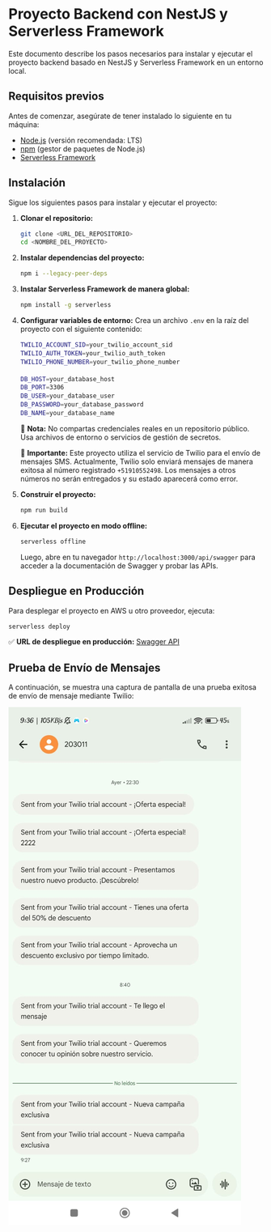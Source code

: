 # Proyecto Backend con NestJS y Serverless Framework

Este documento describe los pasos necesarios para instalar y ejecutar el proyecto backend basado en NestJS y Serverless Framework en un entorno local.

## Requisitos previos

Antes de comenzar, asegúrate de tener instalado lo siguiente en tu máquina:

- [Node.js](https://nodejs.org/) (versión recomendada: LTS)
- [npm](https://www.npmjs.com/) (gestor de paquetes de Node.js)
- [Serverless Framework](https://www.serverless.com/framework/docs/getting-started)

## Instalación

Sigue los siguientes pasos para instalar y ejecutar el proyecto:

1. **Clonar el repositorio:**

   ```sh
   git clone <URL_DEL_REPOSITORIO>
   cd <NOMBRE_DEL_PROYECTO>
   ```

2. **Instalar dependencias del proyecto:**

   ```sh
   npm i --legacy-peer-deps
   ```

3. **Instalar Serverless Framework de manera global:**

   ```sh
   npm install -g serverless
   ```

4. **Configurar variables de entorno:**
   Crea un archivo `.env` en la raíz del proyecto con el siguiente contenido:

   ```sh
   TWILIO_ACCOUNT_SID=your_twilio_account_sid
   TWILIO_AUTH_TOKEN=your_twilio_auth_token
   TWILIO_PHONE_NUMBER=your_twilio_phone_number

   DB_HOST=your_database_host
   DB_PORT=3306
   DB_USER=your_database_user
   DB_PASSWORD=your_database_password
   DB_NAME=your_database_name
   ```

   🔴 **Nota:** No compartas credenciales reales en un repositorio público. Usa archivos de entorno o servicios de gestión de secretos.

   📌 **Importante:** Este proyecto utiliza el servicio de Twilio para el envío de mensajes SMS. Actualmente, Twilio solo enviará mensajes de manera exitosa al número registrado `+51910552498`. Los mensajes a otros números no serán entregados y su estado aparecerá como error.

5. **Construir el proyecto:**

   ```sh
   npm run build
   ```

6. **Ejecutar el proyecto en modo offline:**

   ```sh
   serverless offline
   ```

   Luego, abre en tu navegador `http://localhost:3000/api/swagger` para acceder a la documentación de Swagger y probar las APIs.

## Despliegue en Producción

Para desplegar el proyecto en AWS u otro proveedor, ejecuta:

```sh
serverless deploy
```

✅ **URL de despliegue en producción:** [Swagger API](https://fd294k2ag1.execute-api.us-east-1.amazonaws.com/api/swagger)

## Prueba de Envío de Mensajes

A continuación, se muestra una captura de pantalla de una prueba exitosa de envío de mensaje mediante Twilio:

![Prueba de Mensaje Twilio](src/docs/images/twilo.jpeg)
